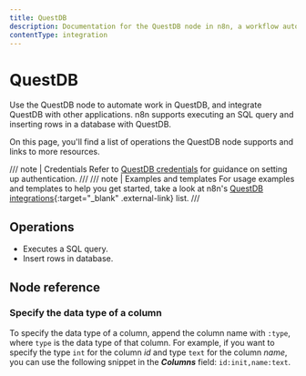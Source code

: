 ```yaml
---
title: QuestDB
description: Documentation for the QuestDB node in n8n, a workflow automation platform. Includes details of operations and configuration, and links to examples and credentials information.
contentType: integration
---
```


# QuestDB

Use the QuestDB node to automate work in QuestDB, and integrate QuestDB with other applications. n8n supports executing an SQL query and inserting rows in a database with QuestDB.

On this page, you'll find a list of operations the QuestDB node supports and links to more resources.

/// note | Credentials
Refer to [QuestDB credentials](/integrations/builtin/credentials/questdb/) for guidance on setting up authentication. 
///
/// note | Examples and templates
For usage examples and templates to help you get started, take a look at n8n's [QuestDB integrations](https://n8n.io/integrations/questdb/){:target="_blank" .external-link} list.
///

## Operations

* Executes a SQL query.
* Insert rows in database.



## Node reference

### Specify the data type of a column

To specify the data type of a column, append the column name with `:type`, where `type` is the data type of that column. For example, if you want to specify the type `int` for the column *id* and type `text` for the column *name*, you can use the following snippet in the ***Columns*** field: `id:init,name:text`.





